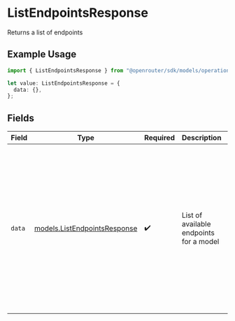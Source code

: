 # ListEndpointsResponse

Returns a list of endpoints

## Example Usage

```typescript
import { ListEndpointsResponse } from "@openrouter/sdk/models/operations";

let value: ListEndpointsResponse = {
  data: {},
};
```

## Fields

| Field                                                                                                                                                                         | Type                                                                                                                                                                          | Required                                                                                                                                                                      | Description                                                                                                                                                                   | Example                                                                                                                                                                       |
| ----------------------------------------------------------------------------------------------------------------------------------------------------------------------------- | ----------------------------------------------------------------------------------------------------------------------------------------------------------------------------- | ----------------------------------------------------------------------------------------------------------------------------------------------------------------------------- | ----------------------------------------------------------------------------------------------------------------------------------------------------------------------------- | ----------------------------------------------------------------------------------------------------------------------------------------------------------------------------- |
| `data`                                                                                                                                                                        | [models.ListEndpointsResponse](../../models/listendpointsresponse.md)                                                                                                         | :heavy_check_mark:                                                                                                                                                            | List of available endpoints for a model                                                                                                                                       | {<br/>"id": "openai/gpt-4",<br/>"name": "GPT-4",<br/>"created": 1692901234,<br/>"description": "GPT-4 is a large multimodal model that can solve difficult problems with greater accuracy."<br/>} |